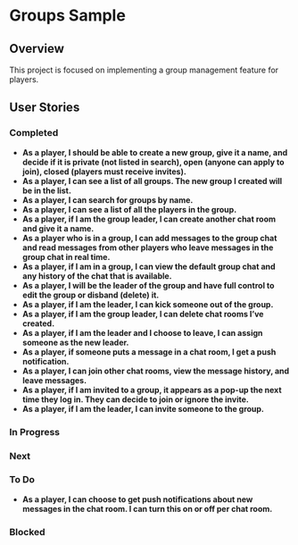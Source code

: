 # Groups Sample

## Overview

This project is focused on implementing a group management feature for players.

## User Stories

### Completed

- **As a player, I should be able to create a new group, give it a name, and decide if it is private (not listed in search), open (anyone can apply to join), closed (players must receive invites).**
- **As a player, I can see a list of all groups. The new group I created will be in the list.**
- **As a player, I can search for groups by name.**
- **As a player, I can see a list of all the players in the group.**
- **As a player, if I am the group leader, I can create another chat room and give it a name.**
- **As a player who is in a group, I can add messages to the group chat and read messages from other players who leave messages in the group chat in real time.**
- **As a player, if I am in a group, I can view the default group chat and any history of the chat that is available.**
- **As a player, I will be the leader of the group and have full control to edit the group or disband (delete) it.**
- **As a player, if I am the leader, I can kick someone out of the group.**
- **As a player, if I am the group leader, I can delete chat rooms I’ve created.**
- **As a player, if I am the leader and I choose to leave, I can assign someone as the new leader.**
- **As a player, if someone puts a message in a chat room, I get a push notification.**
- **As a player, I can join other chat rooms, view the message history, and leave messages.**
- **As a player, if I am invited to a group, it appears as a pop-up the next time they log in. They can decide to join or ignore the invite.**
- **As a player, if I am the leader, I can invite someone to the group.**

### In Progress


### Next


### To Do

- **As a player, I can choose to get push notifications about new messages in the chat room. I can turn this on or off per chat room.**

### Blocked

